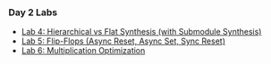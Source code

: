 ### **Day 2 Labs**
- [Lab 4: Hierarchical vs Flat Synthesis (with Submodule Synthesis)](Day2/Hierarchical%20vs%20Flat%20lab.md)  
- [Lab 5: Flip-Flops (Async Reset, Async Set, Sync Reset)](Day2/D_FlipFlop_Lab.md)  
- [Lab 6: Multiplication Optimization](Day2/Multiplication_Optimization_Lab.md)  
